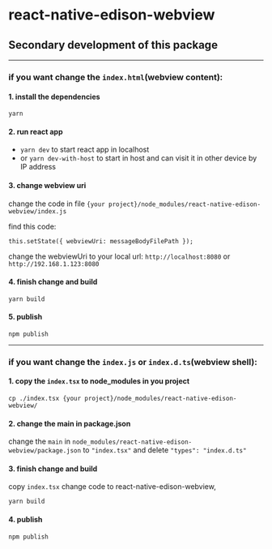 # react-native-edison-webview

## Secondary development of this package

---

### if you want change the `index.html`(webview content):

#### 1. install the dependencies

`yarn`

#### 2. run react app

- `yarn dev` to start react app in localhost
- or `yarn dev-with-host` to start in host and can visit it in other device by IP address

#### 3. change webview uri

change the code in file `{your project}/node_modules/react-native-edison-webview/index.js`

find this code:

```
this.setState({ webviewUri: messageBodyFilePath });
```

change the webviewUri to your local url: `http://localhost:8080` or `http://192.168.1.123:8080`

#### 4. finish change and build

`yarn build`

#### 5. publish

`npm publish`

---

### if you want change the `index.js` or `index.d.ts`(webview shell):

#### 1. copy the `index.tsx` to node_modules in you project

```shell
cp ./index.tsx {your project}/node_modules/react-native-edison-webview/
```

#### 2. change the main in package.json

change the `main` in `node_modules/react-native-edison-webview/package.json` to `"index.tsx"` and delete `"types": "index.d.ts"`

#### 3. finish change and build

copy `index.tsx` change code to react-native-edison-webview,

`yarn build`

#### 4. publish

`npm publish`
